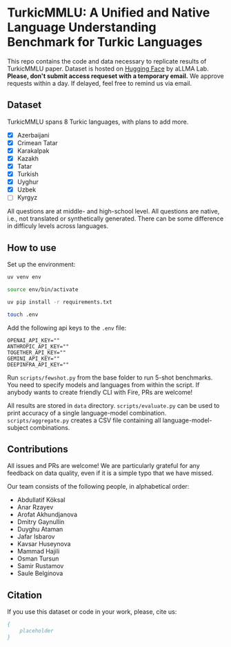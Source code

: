 # TurkicMMLU: A Unified and Native Language Understanding Benchmark for Turkic Languages

This repo contains the code and data necessary to replicate results of TurkicMMLU paper. Dataset is hosted on [Hugging Face](https://huggingface.co/datasets/allmalab/TurkicMMLU) by aLLMA Lab. **Please, don't submit access requeset with a temporary email.** We approve requests within a day. If delayed, feel free to remind us via email. 

## Dataset
TurkicMMLU spans 8 Turkic languages, with plans to add more.
- [x] Azerbaijani
- [x] Crimean Tatar
- [x] Karakalpak
- [x] Kazakh
- [x] Tatar
- [x] Turkish
- [x] Uyghur
- [x] Uzbek
- [ ] Kyrgyz

All questions are at middle- and high-school level. All questions are native, i.e., not translated or synthetically generated. There can be some difference in difficuly levels across languages.
## How to use
Set up the environment:
```sh
uv venv env

source env/bin/activate

uv pip install -r requirements.txt

touch .env
```

Add the following api keys to the `.env` file:
```
OPENAI_API_KEY=""
ANTHROPIC_API_KEY=""
TOGETHER_API_KEY=""
GEMINI_API_KEY=""
DEEPINFRA_API_KEY=""
```

Run `scripts/fewshot.py` from the base folder to run 5-shot benchmarks. You need to specify models and languages from within the script. If anybody wants to create friendly CLI with Fire, PRs are welcome!

All results are stored in `data` directory. `scripts/evaluate.py` can be used to print accuracy of a single language-model combination. `scripts/aggregate.py` creates a CSV file containing all language-model-subject combinations.

## Contributions
All issues and PRs are welcome! We are particularly grateful for any feedback on data quality, even if it is a simple typo that we have missed.
  
Our team consists of the following people, in alphabetical order:

- Abdullatif Köksal
- Anar Rzayev
- Arofat Akhundjanova
- Dmitry Gaynullin
- Duyghu Ataman
- Jafar Isbarov
- Kavsar Huseynova
- Mammad Hajili
- Osman Tursun
- Samir Rustamov
- Saule Belginova

## Citation
If you use this dataset or code in your work, please, cite us:
```bib
{
    placeholder
}
```

